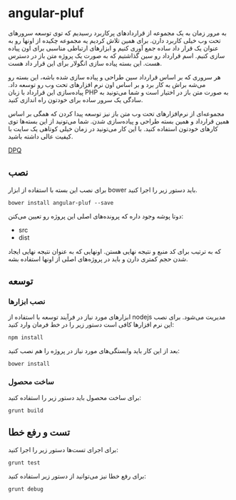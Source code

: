 # angular-pluf

به مرور زمان به یک مجموعه از قراردادهای پرکاربرد رسیدیم که توی توسعه سرورهای  تحت وب خیلی کاربرد دارن. برای همین تلاش کردیم یه مجموعه چکیده از اونها رو به عنوان یک قرار داد ساده جمع آوری کنیم و ابزارهای ارتباطی مناسبی برای اون پیاده سازی کنیم. اسم قرارداد رو سین گذاشتیم که به صورت یک پروژه متن باز در دسترس هست. این بسته پیاده سازی انگولار برای این قرار داد هست.

هر سروری که بر اساس قرارداد سین طراحی و پیاده سازی شده باشه، این بسته رو می‌شه براش به کار برد و بر اساس اون نرم افزارهای تحت وب رو توسعه داد. پیاده‌سازی این قرارداد با زبان PHP به صورت متن باز در اختیار است و شما می‌تونید به سادگی یک سرور ساده برای خودتون راه اندازی کنید.

مجموعه‌ای از نرم‌افزارهای تحت وب متن باز نیز توسعه پیدا کردن که همگی بر اساس همین قرارداد و همین بسته طراحی و پیاده‌سازی شدن. شما می‌تونید از این بسته‌ها توی کارهای خودتون استفاده کنید. با این کار می‌تونید در زمان خیلی کوتاهی یک سایت با کیفیت عالی داشته باشید.

[DPQ](http://dpq.co.ir)

## نصب

برای نصب این بسته با استفاده از ابزار bower باید دستور زیر را اجرا کنید.

	bower install angular-pluf --save

دوتا پوشه وجود داره که پرونده‌های اصلی این پروژه رو تعیین می‌کنن:

- src
- dist

که به ترتیب برای کد منبع و نتیجه نهایی هستن. اونهایی که به عنوان نتیجه نهایی ایجاد شدن حجم کمتری دارن و باید در پروژه‌های اصلی از اونها استفاده بشه.


## توسعه


### نصب ابزارها

ابزارهای مورد نیاز در فرآیند توسعه با استفاده از nodejs مدیریت می‌شود. برای نصب این نرم افزارها کافی است دستور زیر را در خط فرمان وارد کنید:

	npm install

بعد از این کار باید وابستگی‌های مورد نیاز در پروژه را هم نصب کنید:

	bower install

### ساخت محصول

برای ساخت محصول باید دستور زیر را استفاده کنید:

	grunt build

## تست و رفع خطا

برای اجرای تست‌ها دستور زیر را اجرا کنید:

	grunt test

برای رفع خطا نیز می‌توانید از دستور زیر استفاده کنید:

	grunt debug
